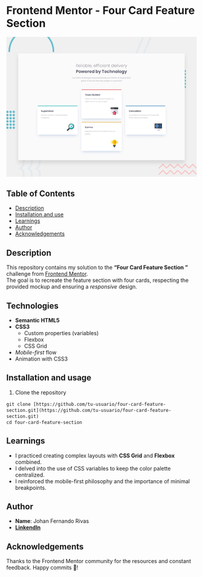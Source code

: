 # Frontend Mentor - Four Card Feature Section

![Design preview](./design/desktop-preview.jpg)

## Table of Contents

- [Description](#description)
- [Installation and use](#install-and-use)
- [Learnings](#learnings)
- [Author](#author)
- [Acknowledgements](#acknowledgements)

## Description

This repository contains my solution to the **“Four Card Feature Section ”** challenge from [Frontend Mentor](https://www.frontendmentor.io/challenges/four-card-feature-section-weK1eFYK).  
The goal is to recreate the feature section with four cards, respecting the provided mockup and ensuring a *responsive* design.

## Technologies

- **Semantic HTML5**
- **CSS3**
  - Custom properties (variables)
  - Flexbox
  - CSS Grid
- *Mobile-first* flow
- Animation with CSS3

## Installation and usage

1. Clone the repository 
 ```
 git clone [https://github.com/tu-usuario/four-card-feature-section.git](https://github.com/tu-usuario/four-card-feature-section.git)
 cd four-card-feature-section
```

## Learnings

- I practiced creating complex layouts with **CSS Grid** and **Flexbox** combined.
- I delved into the use of CSS variables to keep the color palette centralized.
- I reinforced the mobile-first philosophy and the importance of minimal breakpoints.

## Author

- **Name**: Johan Fernando Rivas
- **[LinkendIn](https://www.linkedin.com/in/joferiva/)**

## Acknowledgements

Thanks to the Frontend Mentor community for the resources and constant feedback.
Happy commits 🚀!
